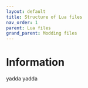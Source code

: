 ```yaml
---
layout: default
title: Structure of Lua files 
nav_order: 1
parent: Lua files
grand_parent: Modding files
---
```


# Information

yadda yadda